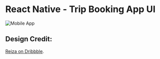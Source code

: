 # React Native - Trip Booking App UI

![Mobile App](<img src="./maxresdefault.jpg" />)

## Design Credit:

[Reiza on Dribbble](https://dribbble.com/shots/13988973-Digitalz-Ticket).
